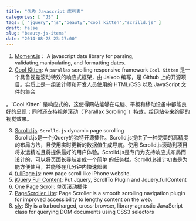 ```yaml
---
title: "优秀 Javascript 库列表"
categories: [ "JS" ]
tags: [ "jquery","js","beauty","cool kitten","scrilld.js" ]
draft: false
slug: "beauty-js-items"
date: "2014-08-28 23:27:00"
---
```


1. [Moment.js](http://momentjs.com/)： A javascript date library for parsing, validating,manipulating, and formatting dates.  
2. [Cool Kitten](https://github.com/jalxob/cool-kitten):  A `parallax` scrolling responsive framework
`Cool Kitten` 是一个具备视差滚动特效的响应式框架，由 Jalxob 编写，是 Github 上的开源项目。实质上是一组设计师和开发人员使用的 HTML/CSS 以及 JavaScript 文件的集合
<!--more-->。`Cool Kitten` 是响应式的，这使得网站能够在电脑、平板和移动设备中都能良好的呈现；同时还支持视差滚动（`Parallax Scrolling`）特效，给网站带来绚丽的视觉效果。
3. [Scrolld.js](http://www.scrolldjs.com/): `Scrolld.js` dynamic page scrolling  
Scrolld.js是一个jQuery的独特开源插件。Scrolld.js提供了一种完美的高精度的布局方法，且使用实时更新的数据值生成导航。使用 Scrolld.js滚动到项目将永远精准且将提供最好的用户体验。Scrolld.js是专门为支持响应式布局而设计的，可以将页面长导航变成一个简单 的任务栏。Scrolld.js设计初衷是为能方便使用，并能够在几分钟内快速部署  
4. [fullPage.js](http://communitylocals.com): new page scroll like iPhone website.
5. [jQuery Full Content](http://www.egrappler.com/full-screen-responsive-jquery-image-and-content-sliderrslider/):  Put Jquery, ScrollTo Plugin and Jquery.fullContent 
6. [One Page Scroll](https://github.com/peachananr/onepage-scroll): 单页滚动插件
7. [PageScroller Lite](http://pagescroller.com/): Page Scroller is a smooth scrolling navigation plugin for improved accessibility to lengthy content on the web.
8. [sly](https://github.com/digitarald/sly): Sly is a turbocharged, cross-browser, library-agnostic JavaScript class for querying DOM documents using CSS3 selectors